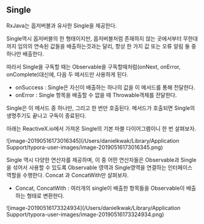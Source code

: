 ## Single

RxJava는 옵저버블과 유사한 Single을 제공한다.

Single역시 옵저버블의 한 형태이지만, 옵저버블처럼 존재하지 않는 곳에서부터 무한대까지 임의의 연속된 값들을 배출하는것과는 달리, 항상 한 가지 값 또는 오류 알림 둘 중 하나만 배출한다. 

따라서 Single을 구독할 때는 Observable을 구독할때처럼(onNext, onError, onComplete)대신에, 다음 두 메서드만 사용하게 된다.

- onSuccess : Single은 자신이 배출하는 하나의 값을 이 메서드를 통해 전달한다.
- onError : Single 항목을 배출할 수 없을 때 Throwable객체를 전달한다. 

Single은 이 메서드 중 하나만, 그리고 한 번만 호출된다. 메서드가 호출되면 Single의 생명주기도 끝나고 구독이 종료된다.

아래는 ReactiveX.io에서 가져온 Single의 기본 마블 다이어그램이니 한 번 살펴보자.

![image-20190516173016345](/Users/danielkwak/Library/Application Support/typora-user-images/image-20190516173016345.png)

Single 역시 다양한 연산자를 제공하며, 이 중 어떤 연산자들은 Observable과 Single을 섞어서 사용할 수 있도록 Observable 영역과 Single영역을 연결하는 인터페이스 역할을 수행한다. Concat 과 ConcatWith만 살펴보자.

- Concat, ConcatWith : 여러개의 single이 배출한 항목들을 Observable이 배출하는 형태로 변환한다.

![image-20190516173324934](/Users/danielkwak/Library/Application Support/typora-user-images/image-20190516173324934.png)



